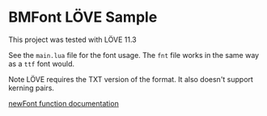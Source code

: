 # BMFont LÖVE Sample

This project was tested with LÖVE 11.3

See the `main.lua` file for the font usage.
The `fnt` file works in the same way as a `ttf` font would.

Note LÖVE requires the TXT version of the format.
It also doesn't support kerning pairs.

[newFont function documentation](https://love2d.org/wiki/love.graphics.newFont)
